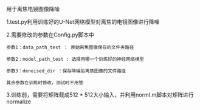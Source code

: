 用于离焦电镜图像降噪

1.test.py利用训练好的U-Net网络模型对离焦的电镜图像进行降噪

2.需要修改的参数在Config.py脚本中

    参数1：data_path_test ： 原始离焦图像保存的文件夹路径
    
    参数2：model_path_test : 选择用哪一个训练好的神经网络模型
    
    参数3：denoised_dir ：保存降噪后离焦图像的文件路径
    
    其余参数在训练时修改，测试时不用管
    
3.训练前，需要将矩阵截成512 * 512大小输入，并利用normI.m脚本对矩阵进行normalize
